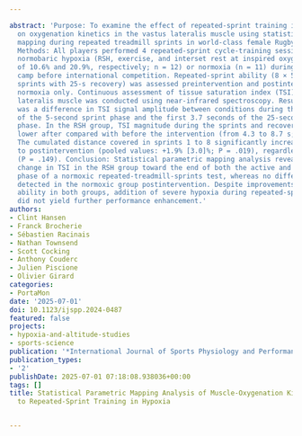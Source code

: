 ---
abstract: 'Purpose: To examine the effect of repeated-sprint training in hypoxia (RSH)
  on oxygenation kinetics in the vastus lateralis muscle using statistical parametric
  mapping during repeated treadmill sprints in world-class female Rugby Sevens players.
  Methods: All players performed 4 repeated-sprint cycle-training sessions in either
  normobaric hypoxia (RSH, exercise, and interset rest at inspired oxygen fraction
  of 10.6% and 20.9%, respectively; n = 12) or normoxia (n = 11) during a 9-day training
  camp before international competition. Repeated-sprint ability (8 × 5-s treadmill
  sprints with 25-s recovery) was assessed preintervention and postintervention in
  normoxia only. Continuous assessment of tissue saturation index (TSI) in the vastus
  lateralis muscle was conducted using near-infrared spectroscopy. Results: There
  was a difference in TSI signal amplitude between conditions during the last second
  of the 5-second sprint phase and the first 3.7 seconds of the 25-second recovery
  phase. In the RSH group, TSI magnitude during the sprints and recovery phases was
  lower after compared with before the intervention (from 4.3 to 8.7 s; P textless .001).
  The cumulated distance covered in sprints 1 to 8 significantly increased from preintervention
  to postintervention (pooled values: +1.9% [3.0]%; P = .019), regardless of the condition
  (P = .149). Conclusion: Statistical parametric mapping analysis revealed a noticeable
  change in TSI in the RSH group toward the end of both the active and the early recovery
  phase of a normoxic repeated-treadmill-sprints test, whereas no differences were
  detected in the normoxic group postintervention. Despite improvements in repeated-sprint
  ability in both groups, addition of severe hypoxia during repeated-sprint training
  did not yield further performance enhancement.'
authors:
- Clint Hansen
- Franck Brocherie
- Sébastien Racinais
- Nathan Townsend
- Scott Cocking
- Anthony Couderc
- Julien Piscione
- Olivier Girard
categories:
- PortaMon
date: '2025-07-01'
doi: 10.1123/ijspp.2024-0487
featured: false
projects:
- hypoxia-and-altitude-studies
- sports-science
publication: '*International Journal of Sports Physiology and Performance*'
publication_types:
- '2'
publishDate: 2025-07-01 07:18:08.938036+00:00
tags: []
title: Statistical Parametric Mapping Analysis of Muscle-Oxygenation Kinetics in Response
  to Repeated-Sprint Training in Hypoxia

---
